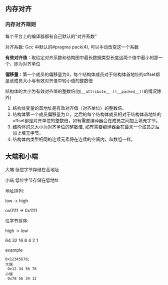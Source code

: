 ## 内存对齐

### 内存对齐规则

每个平台上的编译器都有自己默认的“对齐系数”

对齐系数: Gcc 中默认的#pragma pack(4), 可以手动改变这一个系数

**有效对齐值**：取给定对齐系数和结构图中最长数据类型长度这两个值中最小的那一个，即为对齐单位

**偏移量**：第一个成员的偏移量为0，每个结构体成员对于结构体首地址的offset都是该成员大小与有效对齐值中较小值的整数倍

结构体的大小为有效对齐值的整数倍(加`__attribute__ ((__packed__))`的情况除外)



1. 结构体变量的首地址是有效对齐值（对齐单位）的整数倍。
2. 结构体第一个成员偏移量为０，之后的每个结构体成员相对于结构体首地址的offset都是对齐单位的整数倍，如有需要编译器会在成员之间加上填充字节。
3. 结构体的总大小为对齐单位的整数倍, 如有需要编译器会在最末一个成员之后加上填充字节。
4. 结构体内类型相同的连续元素将在连续的空间内，和数组一样。



## 大端和小端

大端 低位字节存储在高地址

小端 低位字节存储在低地址

地址排列:

low ->  high

ox0111 ->  0x1111

位字节排序:

high -> low

64 32 16 8 4 2 1

example

```
0x12345678;
大端
 0x12 34 56 78
小端
 0x78 56 34 12
```

